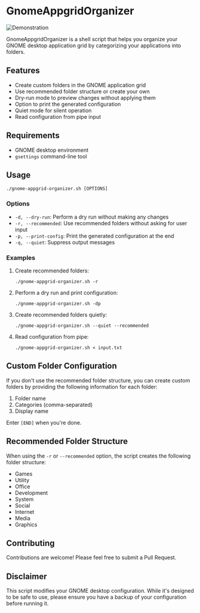 # GnomeAppgridOrganizer
![Demonstration](https://github.com/user-attachments/assets/75f5b34a-9291-4387-a821-5eb8fd3afd5a)


GnomeAppgridOrganizer is a shell script that helps you organize your GNOME desktop application grid by categorizing your applications into folders.

## Features

- Create custom folders in the GNOME application grid
- Use recommended folder structure or create your own
- Dry-run mode to preview changes without applying them
- Option to print the generated configuration
- Quiet mode for silent operation
- Read configuration from pipe input

## Requirements

- GNOME desktop environment
- `gsettings` command-line tool

## Usage

```
./gnome-appgrid-organizer.sh [OPTIONS]
```

### Options

- `-d, --dry-run`: Perform a dry run without making any changes
- `-r, --recommended`: Use recommended folders without asking for user input
- `-p, --print-config`: Print the generated configuration at the end
- `-q, --quiet`: Suppress output messages

### Examples

1. Create recommended folders:
   ```
   ./gnome-appgrid-organizer.sh -r
   ```

2. Perform a dry run and print configuration:
   ```
   ./gnome-appgrid-organizer.sh -dp
   ```

3. Create recommended folders quietly:
   ```
   ./gnome-appgrid-organizer.sh --quiet --recommended
   ```

4. Read configuration from pipe:
   ```
   ./gnome-appgrid-organizer.sh < input.txt
   ```

## Custom Folder Configuration

If you don't use the recommended folder structure, you can create custom folders by providing the following information for each folder:

1. Folder name
2. Categories (comma-separated)
3. Display name

Enter `[END]` when you're done.

## Recommended Folder Structure

When using the `-r` or `--recommended` option, the script creates the following folder structure:

- Games
- Utility
- Office
- Development
- System
- Social
- Internet
- Media
- Graphics

## Contributing

Contributions are welcome! Please feel free to submit a Pull Request.

## Disclaimer

This script modifies your GNOME desktop configuration. While it's designed to be safe to use, please ensure you have a backup of your configuration before running it.
